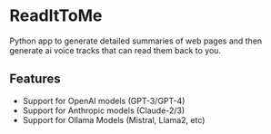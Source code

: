 # ReadItToMe
Python app to generate detailed summaries of web pages and then generate ai voice tracks that can read them back to you.

## Features
* Support for OpenAI models  (GPT-3/GPT-4)
* Support for Anthropic models (Claude-2/3)
* Support for Ollama Models (Mistral, Llama2, etc)

